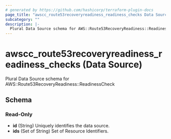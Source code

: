 ```yaml
---
# generated by https://github.com/hashicorp/terraform-plugin-docs
page_title: "awscc_route53recoveryreadiness_readiness_checks Data Source - terraform-provider-awscc"
subcategory: ""
description: |-
  Plural Data Source schema for AWS::Route53RecoveryReadiness::ReadinessCheck
---
```


# awscc_route53recoveryreadiness_readiness_checks (Data Source)

Plural Data Source schema for AWS::Route53RecoveryReadiness::ReadinessCheck



<!-- schema generated by tfplugindocs -->
## Schema

### Read-Only

- **id** (String) Uniquely identifies the data source.
- **ids** (Set of String) Set of Resource Identifiers.



